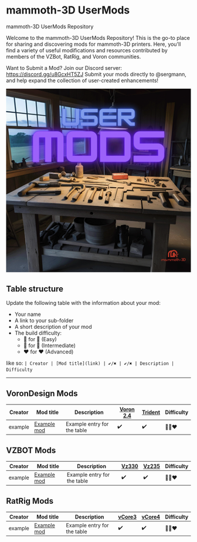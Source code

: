 # mammoth-3D UserMods
 mammoth-3D UserMods Repository

Welcome to the mammoth-3D UserMods Repository! This is the go-to place for sharing and discovering mods for mammoth-3D printers. Here, you'll find a variety of useful modifications and resources contributed by members of the VZBot, RatRig, and Voron communities.

Want to Submit a Mod?
Join our Discord server: https://discord.gg/u8GcxHT5ZJ
Submit your mods directly to @sergmann, and help expand the collection of user-created enhancements!

![mammoth-3D UserMods](https://github.com/mammoth-3D/mammoth-3D-UserMods/blob/main/images/usermods.png)

## Table structure

Update the following table with the information about your mod:
- Your name
- A link to your sub-folder
- A short description of your mod
- The build difficulty:
  - :green_heart: for :green_heart: (Easy)
  - :blue_heart: for :blue_heart: (Intermediate)
  - :heart: for :heart: (Advanced)

like so:
`
| Creator | [Mod title](link) | ✔️/✖️ | ✔️/✖️ | Description | Difficulty `

---

## VoronDesign Mods

| Creator | Mod title | Description | [Voron 2.4](https://github.com/VoronDesign/Voron-2) | [Trident](https://github.com/VoronDesign/Voron-Trident) | Difficulty
| --- | --- | --- | --- | --- | --- |
| example    | [Example mod](./creator_here/mod_folder_name)| Example entry for the table | ✔️ | ✔️ | :green_heart::blue_heart::heart: |

## VZBOT Mods

| Creator | Mod title | Description | [Vz330](https://github.com/VzBoT3D/VzBoT-Vz330) | [Vz235](https://github.com/VzBoT3D/VzBoT-Vz235) | Difficulty
| --- | --- | --- | --- | --- | --- |
| example    | [Example mod](./creator_here/mod_folder_name)| Example entry for the table | ✔️ | ✔️ | :green_heart::blue_heart::heart: |

## RatRig Mods

| Creator | Mod title | Description | [vCore3](https://github.com/Rat-Rig/V-core-3) | [vCore4](https://github.com/Rat-Rig) | Difficulty
| --- | --- | --- | --- | --- | --- |
| example    | [Example mod](./creator_here/mod_folder_name)| Example entry for the table | ✔️ | ✔️ | :green_heart::blue_heart::heart: |